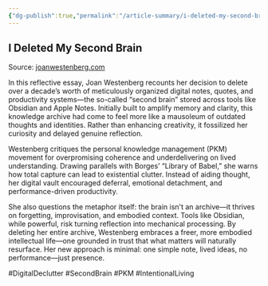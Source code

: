 ```yaml
---
{"dg-publish":true,"permalink":"/article-summary/i-deleted-my-second-brain/","title":"I Deleted My Second Brain","tags":["article","summary"],"created":"2025-06-29T08:09:03.978+07:00","updated":"2025-08-07T06:03:08.949+07:00"}
---
```



## I Deleted My Second Brain  

Source: [joanwestenberg.com](https://www.joanwestenberg.com/p/i-deleted-my-second-brain)

In this reflective essay, Joan Westenberg recounts her decision to delete over a decade’s worth of meticulously organized digital notes, quotes, and productivity systems—the so-called “second brain” stored across tools like Obsidian and Apple Notes. Initially built to amplify memory and clarity, this knowledge archive had come to feel more like a mausoleum of outdated thoughts and identities. Rather than enhancing creativity, it fossilized her curiosity and delayed genuine reflection.

Westenberg critiques the personal knowledge management (PKM) movement for overpromising coherence and underdelivering on lived understanding. Drawing parallels with Borges’ “Library of Babel,” she warns how total capture can lead to existential clutter. Instead of aiding thought, her digital vault encouraged deferral, emotional detachment, and performance-driven productivity.

She also questions the metaphor itself: the brain isn't an archive—it thrives on forgetting, improvisation, and embodied context. Tools like Obsidian, while powerful, risk turning reflection into mechanical processing. By deleting her entire archive, Westenberg embraces a freer, more embodied intellectual life—one grounded in trust that what matters will naturally resurface. Her new approach is minimal: one simple note, lived ideas, no performance—just presence.

#DigitalDeclutter #SecondBrain #PKM #IntentionalLiving
